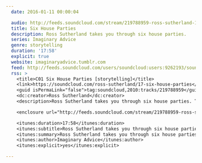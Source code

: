 ```yaml
---
  date: 2016-01-11 00:00:04

  audio: http://feeds.soundcloud.com/stream/219788959-ross-sutherland-17-six-house-parties.mp3
  title: Six House Parties
  description: Ross Sutherland takes you through six house parties.
  series: Imaginary Advice
  genre: storytelling
  duration: '17:58'
  explicit: true
  website: imaginaryadvice.tumblr.com
  feed: http://feeds.soundcloud.com/users/soundcloud:users:9262193/sounds.rss
  rss: >
    <title>C01 Six House Parties [storytelling]</title>
    <link>https://soundcloud.com/ross-sutherland/17-six-house-parties</link>
    <guid isPermaLink="false">tag:soundcloud,2010:tracks/219788959</guid>
    <dc:creator>Ross Sutherland</dc:creator>
    <description>Ross Sutherland takes you through six house parties. To support the podcast, go to imaginaryadvice.tumblr.com.</description>

    <enclosure url="http://feeds.soundcloud.com/stream/219788959-ross-sutherland-17-six-house-parties.mp3" length="21798456" type="audio/mpeg" />

    <itunes:duration>17:58</itunes:duration>
    <itunes:subtitle>Ross Sutherland takes you through six house parties. To support the podcast, go to imaginaryadvice.tumblr.com</itunes:subtitle>
    <itunes:summary>Ross Sutherland takes you through six house parties. To support the podcast, go to imaginaryadvice.tumblr.com</itunes:summary>
    <itunes:author>Imaginary Advice</itunes:author>
    <itunes:explicit>yes</itunes:explicit>

---
```

